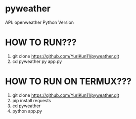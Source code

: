 # pyweather

API: openweather
Python Version

# HOW TO RUN???

1. git clone https://github.com/YuriKun11/pyweather.git
2. cd pyweather py app.py

# HOW TO RUN ON TERMUX???

1. git clone https://github.com/YuriKun11/pyweather.git
2. pip install requests
3. cd pyweather
4. python app.py
